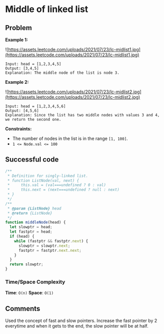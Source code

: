 # Middle of linked list

## Problem

**Example 1:**

![https://assets.leetcode.com/uploads/2021/07/23/lc-midlist1.jpg](https://assets.leetcode.com/uploads/2021/07/23/lc-midlist1.jpg)

```
Input: head = [1,2,3,4,5]
Output: [3,4,5]
Explanation: The middle node of the list is node 3.

```

**Example 2:**

![https://assets.leetcode.com/uploads/2021/07/23/lc-midlist2.jpg](https://assets.leetcode.com/uploads/2021/07/23/lc-midlist2.jpg)

```
Input: head = [1,2,3,4,5,6]
Output: [4,5,6]
Explanation: Since the list has two middle nodes with values 3 and 4, we return the second one.

```

**Constraints:**

- The number of nodes in the list is in the range `[1, 100]`.
- `1 <= Node.val <= 100`

## Successful code

```jsx
/**
 * Definition for singly-linked list.
 * function ListNode(val, next) {
 *     this.val = (val===undefined ? 0 : val)
 *     this.next = (next===undefined ? null : next)
 * }
 */
/**
 * @param {ListNode} head
 * @return {ListNode}
 */
function middleNode(head) {
  let slowptr = head;
  let fastptr = head;
  if (head) {
    while (fastptr && fastptr.next) {
      slowptr = slowptr.next;
      fastptr = fastptr.next.next;
    }
  }
  return slowptr;
}
```

### Time/Space Complexity

**Time**: `O(n)`
**Space**: `O(1)`

## Comments

Used the concept of fast and slow pointers. Increase the fast pointer by 2 everytime and when it gets to the end, the slow pointer will be at half.

